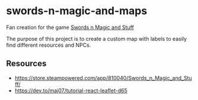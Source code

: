 # swords-n-magic-and-maps

Fan creation for the game [Swords n Magic and Stuff](https://store.steampowered.com/app/810040/Swords_n_Magic_and_Stuff/)

The purpose of this project is to create a custom map with labels to easily find different resources and NPCs.

## Resources
* https://store.steampowered.com/app/810040/Swords_n_Magic_and_Stuff/
* https://dev.to/maj07/tutorial-react-leaflet-d65
